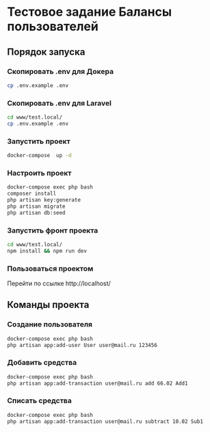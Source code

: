 # Тестовое задание Балансы пользователей

## Порядок запуска

### Скопировать .env для Докера

```sh
cp .env.example .env
```

### Скопировать .env для Laravel

```sh
cd www/test.local/
cp .env.example .env
```

### Запустить проект

```sh
docker-compose  up -d
```

### Настроить проект

```sh
docker-compose exec php bash
composer install
php artisan key:generate
php artisan migrate
php artisan db:seed
```

### Запустить фронт проекта

```sh
cd www/test.local/
npm install && npm run dev
```

### Пользоваться проектом

Перейти по ссылке http://localhost/

## Команды проекта

### Создание пользователя

```sh
docker-compose exec php bash
php artisan app:add-user User user@mail.ru 123456
```

### Добавить средства

```sh
docker-compose exec php bash
php artisan app:add-transaction user@mail.ru add 66.02 Add1
```

### Списать средства

```sh
docker-compose exec php bash
php artisan app:add-transaction user@mail.ru subtract 10.02 Sub1
```
